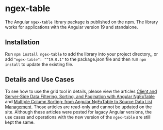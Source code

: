 # ngex-table

The Angular `ngex-table` library package is published on the [npm](https://www.npmjs.com/package/ngex-table). The library works for applications with the Angular version 19 and standalone.


## Installation

Run `npm install ngex-table` to add the library into your project directory,, or add `"ngex-table": "^19.0.1"` to the package.json file and then run `npm install` to update the existing file.

## Details and Use Cases

To see how to use the grid tool in details, please view the articles [Client and Server-Side Data Filtering, Sorting, and Pagination with Angular NgExTable](https://www.codeproject.com/Articles/1228928/Client-and-Server-Side-Data-Filtering-Sorting-and) and [Multiple Column Sorting: from Angular NgExTable to Source Data List Management](https://www.codeproject.com/Articles/5166021/Multiple-Column-Sorting-from-Angular-NgExTable-to). Those articles are read-only and cannot be updated on the site. Although these articles were posted for lagacy Angular versions, the use cases and operations with the new version of the `ngex-table` are still kept the same.

